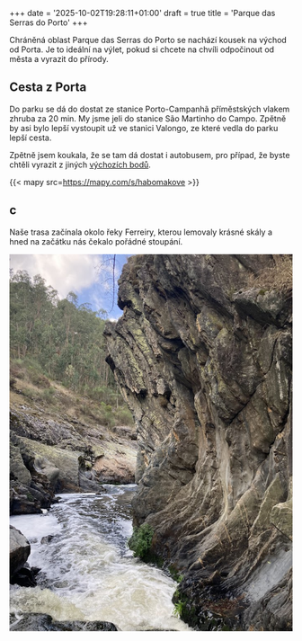 +++
date = '2025-10-02T19:28:11+01:00'
draft = true
title = 'Parque das Serras do Porto'
+++

Chráněná oblast Parque das Serras do Porto se nachází kousek na východ od Porta. Je to ideální na výlet, pokud si chcete na chvíli odpočinout od města a vyrazit do přírody.


## Cesta z Porta
Do parku se dá do dostat ze stanice Porto-Campanhã příměstských vlakem zhruba za 20 min. My jsme jeli do stanice São Martinho do Campo. Zpětně by asi bylo lepší vystoupit už ve stanici Valongo, ze které vedla do parku lepší cesta.

Zpětně jsem koukala, že se tam dá dostat i autobusem, pro případ, že byste chtěli vyrazit z jiných [výchozích bodů](https://serrasdoporto.pt/enquadramento/).

{{< mapy src=https://mapy.com/s/habomakove >}}

## c

Naše trasa začínala okolo řeky Ferreiry, kterou lemovaly krásné skály a hned na začátku nás čekalo pořádné stoupání.

![reka](img/reka.jpg)










